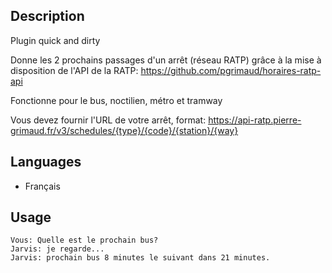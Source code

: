 <!---
IMPORTANT
=========
This README.md is displayed in the WebStore as well as within Jarvis app
Please do not change the structure of this file
Fill-in Description, Usage & Author sections
Make sure to rename the [en] folder into the language code your plugin is written in (ex: fr, es, de, it...)
For multi-language plugin:
- clone the language directory and translate commands/functions.sh
- optionally write the Description / Usage sections in several languages
-->
## Description
Plugin quick and dirty

Donne les 2 prochains passages d'un arrêt (réseau RATP) grâce à la mise à disposition de l'API de la RATP:
https://github.com/pgrimaud/horaires-ratp-api


Fonctionne pour le bus, noctilien, métro et tramway

Vous devez fournir l'URL de votre arrêt, format:
https://api-ratp.pierre-grimaud.fr/v3/schedules/{type}/{code}/{station}/{way}



## Languages
* Français

## Usage
```
Vous: Quelle est le prochain bus?
Jarvis: je regarde...
Jarvis: prochain bus 8 minutes le suivant dans 21 minutes.
```

